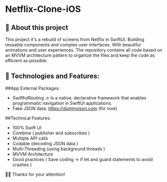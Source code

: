 # Netflix-Clone-iOS

## 📱 About this project
This project it's a rebuild of screens from Netflix in SwiftUI. Building reusable components and complex user interfaces. With beautiful animations and user experiences. 
The repository contains all code based on an MVVM architecture pattern to organize the files and keep the code as efficient as possible.


##  🤔 Technologies and Features:

##App External Packages:
* SwiftfulRouting -> Is a native, declarative framework that enables programmatic navigation in SwiftUI applications.
* Fake JSON data: https://dummyjson.com (for now)

##Technical Features:
* 100% Swift UI
* Combine ( publisher and subscribes )
* Multiple API calls
* Codable (decoding JSON data )
* Multi-Threading (using background threads )
* MVVM Architecture
* Good practices ( Save coding -> if let and guard statements to avoid crashes )


🙏🏽 Thanks for your attention! 
